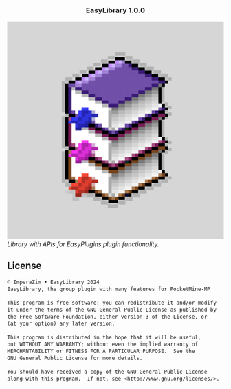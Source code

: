 # <h3 align="center">EasyLibrary 1.0.0</h3> 
![EasyLibrary](https://raw.githubusercontent.com/ImperaZim/EasyLibrary/main/icon.png)
_Library with APIs for EasyPlugins plugin functionality._

## License
```
© ImperaZim • EasyLibrary 2024
EasyLibrary, the group plugin with many features for PocketMine-MP

This program is free software: you can redistribute it and/or modify
it under the terms of the GNU General Public License as published by
the Free Software Foundation, either version 3 of the License, or
(at your option) any later version.

This program is distributed in the hope that it will be useful,
but WITHOUT ANY WARRANTY; without even the implied warranty of
MERCHANTABILITY or FITNESS FOR A PARTICULAR PURPOSE.  See the
GNU General Public License for more details.

You should have received a copy of the GNU General Public License
along with this program.  If not, see <http://www.gnu.org/licenses/>.
```